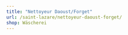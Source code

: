 ```yaml
---
title: "Nettoyeur Daoust/Forget"
url: /saint-lazare/nettoyeur-daoust-forget/
shop: Wäscherei
---
```

